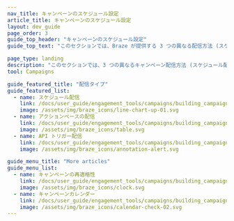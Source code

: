```yaml
---
nav_title: キャンペーンのスケジュール設定
article_title: キャンペーンのスケジュール設定
layout: dev_guide
page_order: 3
guide_top_header: "キャンペーンのスケジュール設定"
guide_top_text: "このセクションでは、Braze が提供する 3 つの異なる配信方法 (スケジュール配信、アクションベース配信、API トリガー配信) と、それらの設定および使用方法について説明します。これらの記事と組み合わせて、<a href='https://learning.braze.com/campaign-setup-delivery-targeting-conversions'>キャンペーン設定</a> Brazeラーニングコースもご覧になることをお勧めします。<br><br>キャンペーンの配信方法を選択することが、効果的なキャンペーンを展開するうえで重要です。ありがたいことに、Brazeを使用すると、キャンペーンが送信されるタイミングと方法を細かくコントロールできます。<br><br>すべての賢いマーケターはタイミングが重要であることを知っているため、Brazeは複数のスケジューリングオプションを提供し、正確なタイミングでユーザーにリーチできるようにします。ただ、柔軟性が高いと、どのスケジュールのタイプがキャンペーンの目的に最も適しているのかがわからなくなってしまう可能性があります。そこで、Braze を最大限に活用していただけるように、スケジュール設定オプション、ベストプラクティス、ユースケースを説明する便利な記事をまとめました。"

page_type: landing
description: "このセクションでは、3 つの異なるキャンペーン配信方法 (スケジュール配信、アクションベース配信、API トリガー配信) と、それらの設定および使用方法について説明します。"
tool: Campaigns

guide_featured_title: "配信タイプ"
guide_featured_list:
  - name: スケジュール配信
    link: /docs/user_guide/engagement_tools/campaigns/building_campaigns/delivery_types/scheduled_delivery/
    image: /assets/img/braze_icons/line-chart-up-01.svg
  - name: アクションベースの配信
    link: /docs/user_guide/engagement_tools/campaigns/building_campaigns/delivery_types/triggered_delivery/
    image: /assets/img/braze_icons/table.svg
  - name: API トリガー配信
    link: /docs/user_guide/engagement_tools/campaigns/building_campaigns/delivery_types/api_triggered_delivery/
    image: /assets/img/braze_icons/annotation-alert.svg

guide_menu_title: "More articles"
guide_menu_list:
  - name: キャンペーンの再適格性
    link: /docs/user_guide/engagement_tools/campaigns/building_campaigns/delivery_types/reeligibility/
    image: /assets/img/braze_icons/clock.svg
  - name: キャンペーンカレンダー
    link: /docs/user_guide/engagement_tools/campaigns/building_campaigns/delivery_types/campaign_calendar/
    image: /assets/img/braze_icons/calendar-check-02.svg
---
```



